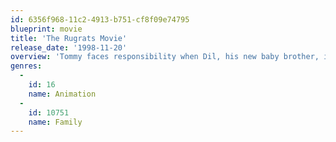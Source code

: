 ```yaml
---
id: 6356f968-11c2-4913-b751-cf8f09e74795
blueprint: movie
title: 'The Rugrats Movie'
release_date: '1998-11-20'
overview: 'Tommy faces responsibility when Dil, his new baby brother, is born. As with all newborns, the child becomes a bane to Tommy and the rest of his gang. They decide to return Dil to where he came from, the hospital, but they get lost along the way. Can they find their way home and can Tommy and Dil learn to get along?'
genres:
  -
    id: 16
    name: Animation
  -
    id: 10751
    name: Family
---
```

